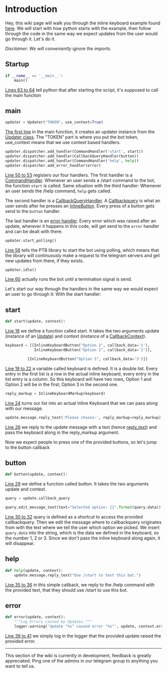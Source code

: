 # Introduction
Hey, this wiki page will walk you through the inline keyboard example found [here](../blob/master/examples/inlinekeyboard.py). We will start with how python starts with the example, then follow through the code in the same way we expect updates from the user would go through it. Let's do it.

_Disclaimer: We will conveniently ignore the imports._
## Startup

```python
if __name__ == '__main__':
    main()
```
[Lines 63 to 64](../blob/master/examples/inlinekeyboard.py#L63-L64) tell python that after starting the script, it's supposed to call the main function
## main

```python
updater = Updater("TOKEN", use_context=True)
```
[The first line](../blob/master/examples/inlinekeyboard.py#L48) in the main function, it creates an updater instance from the [Updater class](https://python-telegram-bot.readthedocs.io/en/stable/telegram.ext.updater.html). The "TOKEN" part is where you put the bot token, use_context means that we use context based handlers.

```python
updater.dispatcher.add_handler(CommandHandler('start', start))
updater.dispatcher.add_handler(CallbackQueryHandler(button))
updater.dispatcher.add_handler(CommandHandler('help', help))
updater.dispatcher.add_error_handler(error)
```
[Line 50 to 53](../blob/master/examples/inlinekeyboard.py#L50-53) registers our four handlers. The first handler is a [CommandHandler](https://python-telegram-bot.readthedocs.io/en/stable/telegram.ext.commandhandler.html). Whenever an user sends a /start command to the bot, the function `start` is called. Same situation with the third handler: Whenever an user sends the /help command, `help` gets called.

The second handler is a [CallbackQueryHandler](https://python-telegram-bot.readthedocs.io/en/stable/telegram.ext.callbackqueryhandler.html). A [Callbackquery](https://python-telegram-bot.readthedocs.io/en/stable/telegram.callbackquery.html) is what an user sends after he presses an [InlineButton](https://python-telegram-bot.readthedocs.io/en/stable/telegram.inlinekeyboardbutton.html). Every press of a button gets send to the `button` handler.

The last handler is an [error handler](https://python-telegram-bot.readthedocs.io/en/stable/telegram.ext.dispatcher.html#telegram.ext.Dispatcher.add_error_handler). Every error which was raised after an update, wherever it happens in this code, will get send to the `error` handler and can be dealt with there.

```python
updater.start_polling()
```
[Line 56](../blob/master/examples/inlinekeyboard.py#L56) tells the PTB library to start the bot using polling, which means that the library will continuously make a request to the telegram servers and get new updates from there, if they exists.

```python
updater.idle()
```
[Line 60](../blob/master/examples/inlinekeyboard.py#L60) actually runs the bot until a termination signal is send.


Let's start our way through the handlers in the same way we would expect an user to go through it: With the start handler:
## start

```python
def start(update, context):
```
[Line 18](../blob/master/examples/inlinekeyboard.py#L18) we define a function called start. It takes the two arguments update (instance of an [Update](https://python-telegram-bot.readthedocs.io/en/stable/telegram.update.html)) and context (instance of a [CallbackContext](https://python-telegram-bot.readthedocs.io/en/stable/telegram.ext.callbackcontext.html)).

```python
keyboard = [[InlineKeyboardButton("Option 1", callback_data='1'),
             InlineKeyboardButton("Option 2", callback_data='2')],

          [InlineKeyboardButton("Option 3", callback_data='3')]]

```
[Line 19 to 22](../blob/master/examples/inlinekeyboard.py#L19-L22) a variable called keyboard is defined. It is a double list. Every entry in the first list is a row in the actual inline keyboard, every entry in the list entry is a column. So this keyboard will have two rows, Option 1 and Option 2 will be in the first; Option 3 in the second one.

```python
reply_markup = InlineKeyboardMarkup(keyboard)
```
[Line 24](../blob/master/examples/inlinekeyboard.py#L24) turns our list into an actual Inline Keyboard that we can pass along with our message.

```python
update.message.reply_text('Please choose:', reply_markup=reply_markup)
```
[Line 26](../blob/master/examples/inlinekeyboard.py#L26) we reply to the update message with a text (hence [reply_text](https://python-telegram-bot.readthedocs.io/en/stable/telegram.message.html#telegram.Message.reply_text)) and pass the keyboard along in the reply_markup argument.

Now we expect people to press one of the provided buttons, so let's jump to the button callback
## button

```python
def button(update, context):
```
[Line 29](../blob/master/examples/inlinekeyboard.py#L29) we define a function called button. It takes the two arguments update and context.

```python
query = update.callback_query

query.edit_message_text(text="Selected option: {}".format(query.data))
```
[Line 30 to 32](../blob/master/examples/inlinekeyboard.py#L30-L32) query is defined as a shortcut to access the provided callbackquery. Then we edit the message where to callbackquery originates from with the text where we tell the user which option we picked. We insert `query.data` into the string, which is the data we defined in the keyboard, so the number 1, 2 or 3. Since we don't pass the inline keyboard along again, it will disappear.
## help

```python
def help(update, context):
    update.message.reply_text("Use /start to test this bot.")
```
[Line 35 to 36](../blob/master/examples/inlinekeyboard.py#L35-L36) in this simple callback, we reply to the /help command with the provided text, that they should use /start to use this bot.
## error

```python
def error(update, context):
    """Log Errors caused by Updates."""
    logger.warning('Update "%s" caused error "%s"', update, context.error)
```
[Line 39 to 41](../blob/master/examples/inlinekeyboard.py#L39-41) we simply log in the logger that the provided update raised the provided error.

***

This section of the wiki is currently in development, feedback is greatly appreciated. Ping one of the admins in our telegram group to anything you want to tell us.